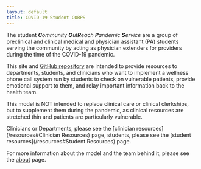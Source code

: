 ```yaml
---
layout: default
title: COVID-19 Student CORPS
---
```


The student <em><b>C</b>ommunity <b>O</b>ut<b>R</b>each <b>P</b>andemic <b>S</b>ervice</em> are a group of preclinical and clinical medical and physician assistant (PA) students serving the community by acting as physician extenders for providers during the time of the COVID-19 pandemic.

This site and [GitHub repository](https://www.github.com/MikeDacre/studentcorps) are intended to provide resources to departments, students, and clinicians who want to implement a wellness phone call system run by students to check on vulnerable patients, provide emotional support to them, and relay important information back to the health team.

This model is NOT intended to replace clinical care or clinical clerkships, but to supplement them during the pandemic, as clinical resources are stretched thin and patients are particularly vulnerable.

Clinicians or Departments, please see the [clinician resources](/resources#Clinician Resources) page, students, please see the [student resources](/resources#Student Resources) page.

For more information about the model and the team behind it, please see the [about](about) page.